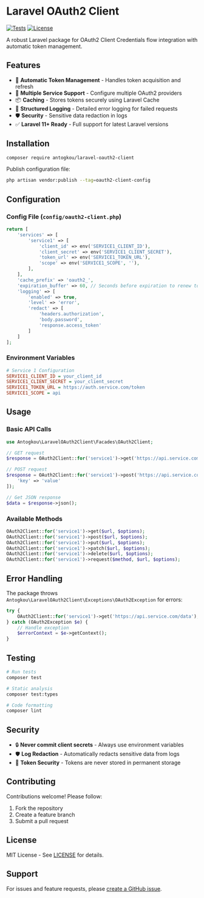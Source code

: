 # Laravel OAuth2 Client

[![Tests](https://github.com/antogkou/laravel-oauth2-client/actions/workflows/tests.yml/badge.svg)](https://github.com/antogkou/laravel-oauth2-client/actions)
[![License](https://img.shields.io/github/license/antogkou/laravel-oauth2-client)](LICENSE.md)

A robust Laravel package for OAuth2 Client Credentials flow integration with automatic token management.

## Features

- 🚀 **Automatic Token Management** - Handles token acquisition and refresh
- 🔧 **Multiple Service Support** - Configure multiple OAuth2 providers
- 📦 **Caching** - Stores tokens securely using Laravel Cache
- 📝 **Structured Logging** - Detailed error logging for failed requests
- 🛡️ **Security** - Sensitive data redaction in logs
- ✅ **Laravel 11+ Ready** - Full support for latest Laravel versions

## Installation

```bash
composer require antogkou/laravel-oauth2-client
```

Publish configuration file:

```bash
php artisan vendor:publish --tag=oauth2-client-config
```

## Configuration

### Config File (`config/oauth2-client.php`)

```php
return [
    'services' => [
        'service1' => [
            'client_id' => env('SERVICE1_CLIENT_ID'),
            'client_secret' => env('SERVICE1_CLIENT_SECRET'),
            'token_url' => env('SERVICE1_TOKEN_URL'),
            'scope' => env('SERVICE1_SCOPE', ''),
        ],
    ],
    'cache_prefix' => 'oauth2_',
    'expiration_buffer' => 60, // Seconds before expiration to renew token
    'logging' => [
        'enabled' => true,
        'level' => 'error',
        'redact' => [
            'headers.authorization',
            'body.password',
            'response.access_token'
        ]
    ]
];
```

### Environment Variables

```ini
# Service 1 Configuration
SERVICE1_CLIENT_ID = your_client_id
SERVICE1_CLIENT_SECRET = your_client_secret
SERVICE1_TOKEN_URL = https://auth.service.com/token
SERVICE1_SCOPE = api
```

## Usage

### Basic API Calls

```php
use Antogkou\LaravelOAuth2Client\Facades\OAuth2Client;

// GET request
$response = OAuth2Client::for('service1')->get('https://api.service.com/data');

// POST request
$response = OAuth2Client::for('service1')->post('https://api.service.com/data', [
    'key' => 'value'
]);

// Get JSON response
$data = $response->json();
```

### Available Methods

```php
OAuth2Client::for('service1')->get($url, $options);
OAuth2Client::for('service1')->post($url, $options);
OAuth2Client::for('service1')->put($url, $options);
OAuth2Client::for('service1')->patch($url, $options);
OAuth2Client::for('service1')->delete($url, $options);
OAuth2Client::for('service1')->request($method, $url, $options);
```

## Error Handling

The package throws `Antogkou\LaravelOAuth2Client\Exceptions\OAuth2Exception` for errors:

```php
try {
    OAuth2Client::for('service1')->get('https://api.service.com/data');
} catch (OAuth2Exception $e) {
    // Handle exception
    $errorContext = $e->getContext();
}
```

## Testing

```bash
# Run tests
composer test

# Static analysis
composer test:types

# Code formatting
composer lint
```

## Security

- 🔒 **Never commit client secrets** - Always use environment variables
- 🛡️ **Log Redaction** - Automatically redacts sensitive data from logs
- 🔄 **Token Security** - Tokens are never stored in permanent storage

## Contributing

Contributions welcome! Please follow:

1. Fork the repository
2. Create a feature branch
3. Submit a pull request

## License

MIT License - See [LICENSE](LICENSE.md) for details.

## Support

For issues and feature requests,
please [create a GitHub issue](https://github.com/antogkou/laravel-oauth2-client/issues).


